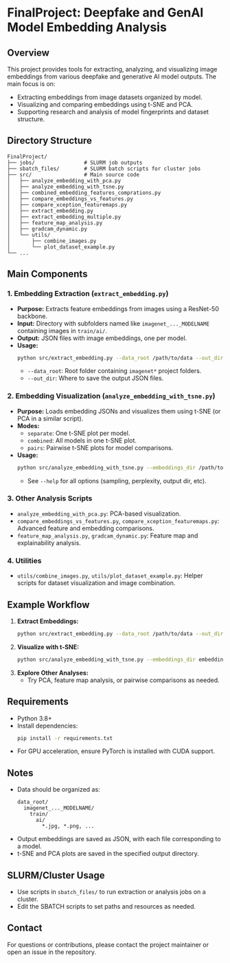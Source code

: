 # FinalProject: Deepfake and GenAI Model Embedding Analysis

## Overview
This project provides tools for extracting, analyzing, and visualizing image embeddings from various deepfake and generative AI model outputs. The main focus is on:
- Extracting embeddings from image datasets organized by model.
- Visualizing and comparing embeddings using t-SNE and PCA.
- Supporting research and analysis of model fingerprints and dataset structure.

## Directory Structure
```
FinalProject/
├── jobs/                # SLURM job outputs
├── sbatch_files/        # SLURM batch scripts for cluster jobs
├── src/                 # Main source code
│   ├── analyze_embedding_with_pca.py
│   ├── analyze_embedding_with_tsne.py
│   ├── combined_embedding_features_comprations.py
│   ├── compare_embeddings_vs_features.py
│   ├── compare_xception_featuremaps.py
│   ├── extract_embedding.py
│   ├── extract_embedding_multiple.py
│   ├── feature_map_analysis.py
│   ├── gradcam_dynamic.py
│   └── utils/
│       ├── combine_images.py
│       └── plot_dataset_example.py
└── ...
```

## Main Components

### 1. Embedding Extraction (`extract_embedding.py`)
- **Purpose:** Extracts feature embeddings from images using a ResNet-50 backbone.
- **Input:** Directory with subfolders named like `imagenet_..._MODELNAME` containing images in `train/ai/`.
- **Output:** JSON files with image embeddings, one per model.
- **Usage:**
  ```bash
  python src/extract_embedding.py --data_root /path/to/data --out_dir /path/to/output_embeddings
  ```
  - `--data_root`: Root folder containing `imagenet*` project folders.
  - `--out_dir`: Where to save the output JSON files.

### 2. Embedding Visualization (`analyze_embedding_with_tsne.py`)
- **Purpose:** Loads embedding JSONs and visualizes them using t-SNE (or PCA in a similar script).
- **Modes:**
  - `separate`: One t-SNE plot per model.
  - `combined`: All models in one t-SNE plot.
  - `pairs`: Pairwise t-SNE plots for model comparisons.
- **Usage:**
  ```bash
  python src/analyze_embedding_with_tsne.py --embeddings_dir /path/to/output_embeddings --mode combined
  ```
  - See `--help` for all options (sampling, perplexity, output dir, etc).

### 3. Other Analysis Scripts
- `analyze_embedding_with_pca.py`: PCA-based visualization.
- `compare_embeddings_vs_features.py`, `compare_xception_featuremaps.py`: Advanced feature and embedding comparisons.
- `feature_map_analysis.py`, `gradcam_dynamic.py`: Feature map and explainability analysis.

### 4. Utilities
- `utils/combine_images.py`, `utils/plot_dataset_example.py`: Helper scripts for dataset visualization and image combination.

## Example Workflow
1. **Extract Embeddings:**
   ```bash
   python src/extract_embedding.py --data_root /path/to/data --out_dir embeddings
   ```
2. **Visualize with t-SNE:**
   ```bash
   python src/analyze_embedding_with_tsne.py --embeddings_dir embeddings --mode combined
   ```
3. **Explore Other Analyses:**
   - Try PCA, feature map analysis, or pairwise comparisons as needed.

## Requirements
- Python 3.8+
- Install dependencies:
  ```bash
  pip install -r requirements.txt
  ```
- For GPU acceleration, ensure PyTorch is installed with CUDA support.

## Notes
- Data should be organized as:
  ```
  data_root/
    imagenet_..._MODELNAME/
      train/
        ai/
          *.jpg, *.png, ...
  ```
- Output embeddings are saved as JSON, with each file corresponding to a model.
- t-SNE and PCA plots are saved in the specified output directory.

## SLURM/Cluster Usage
- Use scripts in `sbatch_files/` to run extraction or analysis jobs on a cluster.
- Edit the SBATCH scripts to set paths and resources as needed.

## Contact
For questions or contributions, please contact the project maintainer or open an issue in the repository.
